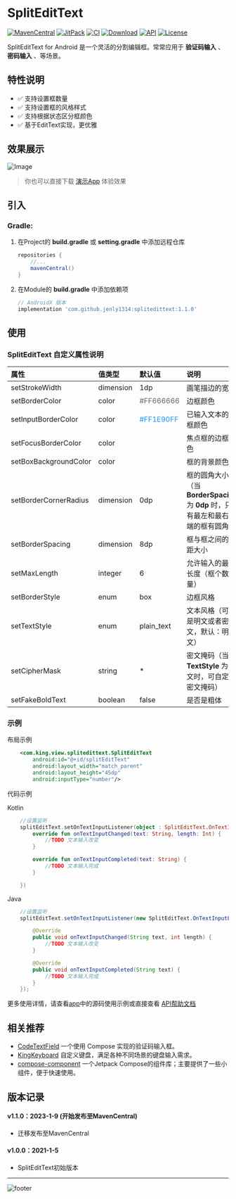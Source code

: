 # SplitEditText

[![MavenCentral](https://img.shields.io/maven-central/v/com.github.jenly1314/splitedittext?logo=sonatype)](https://repo1.maven.org/maven2/com/github/jenly1314/SplitEditText)
[![JitPack](https://img.shields.io/jitpack/v/github/jenly1314/SplitEditText?logo=jitpack)](https://jitpack.io/#jenly1314/SplitEditText)
[![CI](https://img.shields.io/github/actions/workflow/status/jenly1314/SplitEditText/gradle.yml?logo=github)](https://github.com/jenly1314/SplitEditText/actions/workflows/gradle.yml)
[![Download](https://img.shields.io/badge/download-APK-brightgreen?logo=github)](https://raw.githubusercontent.com/jenly1314/SplitEditText/master/app/release/app-release.apk)
[![API](https://img.shields.io/badge/API-16%2B-brightgreen?logo=android)](https://developer.android.com/guide/topics/manifest/uses-sdk-element#ApiLevels)
[![License](https://img.shields.io/github/license/jenly1314/SplitEditText?logo=open-source-initiative)](https://opensource.org/licenses/mit)


SplitEditText for Android 是一个灵活的分割编辑框。常常应用于 **验证码输入** 、**密码输入** 、等场景。

## 特性说明
- ✅ 支持设置框数量
- ✅ 支持设置框的风格样式
- ✅ 支持根据状态区分框颜色
- ✅ 基于EditText实现，更优雅

## 效果展示
![Image](GIF.gif)

> 你也可以直接下载 [演示App](https://raw.githubusercontent.com/jenly1314/SplitEditText/master/app/release/app-release.apk) 体验效果

## 引入

### Gradle:

1. 在Project的 **build.gradle** 或 **setting.gradle** 中添加远程仓库

    ```gradle
    repositories {
        //...
        mavenCentral()
    }
    ```

2. 在Module的 **build.gradle** 中添加依赖项

    ```gradle
    // AndroidX 版本
    implementation 'com.github.jenly1314:splitedittext:1.1.0'
    ```
   
## 使用

### SplitEditText 自定义属性说明
| 属性 | 值类型 | 默认值 | 说明 |
| :------| :------ | :------ | :------ |
| setStrokeWidth | dimension | 1dp | 画笔描边的宽度 |
| setBorderColor | color |<font color=#666666>#FF666666</font>| 边框颜色 |
| setInputBorderColor | color |<font color=#1E90FF>#FF1E90FF</font>| 已输入文本的边框颜色 |
| setFocusBorderColor | color | | 焦点框的边框颜色 |
| setBoxBackgroundColor | color | | 框的背景颜色 |
| setBorderCornerRadius | dimension | 0dp | 框的圆角大小（当 **BorderSpacing** 为 **0dp** 时，只有最左和最右两端的框有圆角） |
| setBorderSpacing | dimension | 8dp | 框与框之间的间距大小 |
| setMaxLength | integer | 6 | 允许输入的最大长度（框个数量） |
| setBorderStyle | enum | box | 边框风格 |
| setTextStyle | enum | plain_text | 文本风格（可以是明文或者密文，默认：明文） |
| setCipherMask | string | * | 密文掩码（当 **TextStyle** 为密文时，可自定义密文掩码） |
| setFakeBoldText | boolean | false | 是否是粗体 |

### 示例

布局示例
```Xml
    <com.king.view.splitedittext.SplitEditText
        android:id="@+id/splitEditText"
        android:layout_width="match_parent"
        android:layout_height="45dp"
        android:inputType="number"/>
```

代码示例

Kotlin
```kotlin
    //设置监听
    splitEditText.setOnTextInputListener(object : SplitEditText.OnTextInputListener {
        override fun onTextInputChanged(text: String, length: Int) {
            //TODO 文本输入改变
        }

        override fun onTextInputCompleted(text: String) {
            //TODO 文本输入完成
        }

    })

```

Java
```java
    //设置监听
    splitEditText.setOnTextInputListener(new SplitEditText.OnTextInputListener(){

        @Override
        public void onTextInputChanged(String text, int length) {
            //TODO 文本输入改变
        }

        @Override
        public void onTextInputCompleted(String text) {
            //TODO 文本输入完成
        }
    });

```

更多使用详情，请查看[app](app)中的源码使用示例或直接查看 [API帮助文档](https://jitpack.io/com/github/jenly1314/SplitEditText/latest/javadoc/)

## 相关推荐

- [CodeTextField](https://github.com/jenly1314/CodeTextField) 一个使用 Compose 实现的验证码输入框。
- [KingKeyboard](https://github.com/jenly1314/KingKeyboard) 自定义键盘，满足各种不同场景的键盘输入需求。
- [compose-component](https://github.com/jenly1314/compose-component) 一个Jetpack Compose的组件库；主要提供了一些小组件，便于快速使用。

## 版本记录

#### v1.1.0：2023-1-9 (开始发布至MavenCentral)
*  迁移发布至MavenCentral

#### v1.0.0：2021-1-5
*  SplitEditText初始版本

---

![footer](https://jenly1314.github.io/page/footer.svg)
